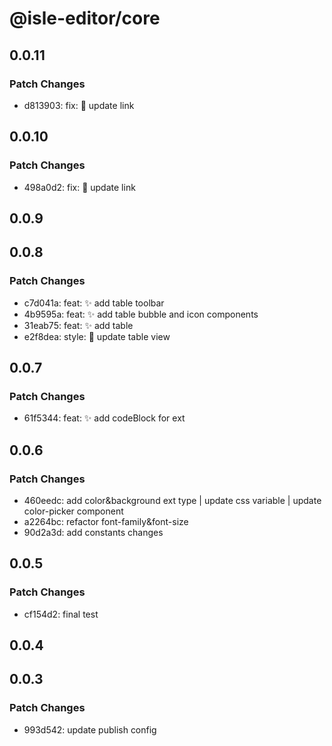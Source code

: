# @isle-editor/core

## 0.0.11

### Patch Changes

- d813903: fix: 🐛 update link

## 0.0.10

### Patch Changes

- 498a0d2: fix: 🐛 update link

## 0.0.9

## 0.0.8

### Patch Changes

- c7d041a: feat: ✨ add table toolbar
- 4b9595a: feat: ✨ add table bubble and icon components
- 31eab75: feat: ✨ add table
- e2f8dea: style: 💄 update table view

## 0.0.7

### Patch Changes

- 61f5344: feat: ✨ add codeBlock for ext

## 0.0.6

### Patch Changes

- 460eedc: add color&background ext type | update css variable | update color-picker component
- a2264bc: refactor font-family&font-size
- 90d2a3d: add constants changes

## 0.0.5

### Patch Changes

- cf154d2: final test

## 0.0.4

## 0.0.3

### Patch Changes

- 993d542: update publish config

